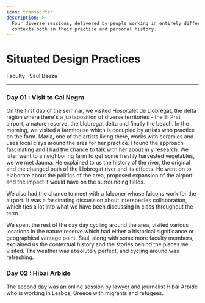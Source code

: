 ```yaml
---
icon: transporter
description: >-
  Four diverse sessions, delivered by people working in entirely different
  contexts both in their practice and personal history.
---
```


# Situated Design Practices

Faculty : Saul Baeza

***

### &#x20;Day 01 : Visit to Cal Negra&#x20;

On the first day of the seminar, we visited Hospitalet de Llobregat, the delta region where there's a juxtaposition of diverse territories - the El Prat airport, a nature reserve, the Llobregat delta and finally the beach.  In the morning, we visited a farmhouse which is occupied by artists who practice on the farm. Maria, one of the artists living there,  works with ceramics and uses local clays around the area for her practice. I found the approach fascinating and I had the chance to talk with her about m y research. We later went to a neighboring farm to get some freshly harvested vegetables, we we met Jauma. He explained to us the history of the river, the original and the changed path of the Llobregat river and its effects. He went on to elaborate about the politics of the area, proposed expansion of the airport and the impact it would have on the surrounding fields.&#x20;

We also had the chance to meet with a falconer whose falcons work for the airport. It was a fascinating discussion about interspecies collaboration, which ties a lot into what we have been discussing in class throughout the term. &#x20;

We spent the rest of the day day cycling around the area, visited various locations in the nature reserve which had either a historical significance or geographical vantage point. Saul, along with some more faculty members, explained us the contextual history and the stories behind the places we visited. The weather was absolutely perfect, and cycling around was refreshing.&#x20;

&#x20;     &#x20;

### Day 02 : Hibai Arbide&#x20;

The second day was an online session by lawyer and journalist Hibai Arbide who is working in Lesbos, Greece with migrants and refugees.&#x20;



